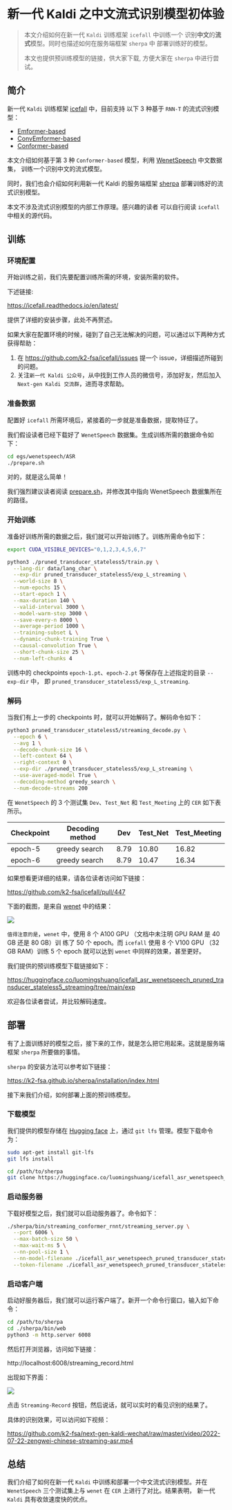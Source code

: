 # 新一代 Kaldi 之中文流式识别模型初体验

> 本文介绍如何在新一代 `Kaldi` 训练框架 `icefall` 中训练一个
> 识别**中文**的**流式**模型。同时也描述如何在服务端框架 `sherpa` 中
> 部署训练好的模型。
>
> 本文也提供预训练模型的链接，供大家下载, 方便大家在 `sherpa` 中进行尝试。

## 简介

新一代 `Kaldi` 训练框架 [icefall](https://github.com/k2-fsa/icefall) 中，目前支持
以下 3 种基于 `RNN-T` 的流式识别模型：

- [Emformer-based](https://github.com/k2-fsa/icefall/tree/master/egs/librispeech/ASR/pruned_stateless_emformer_rnnt2)
- [ConvEmformer-based](https://github.com/k2-fsa/icefall/tree/master/egs/librispeech/ASR/conv_emformer_transducer_stateless2)
- [Conformer-based](https://github.com/k2-fsa/icefall/pull/447)

本文介绍如何基于第 3 种 `Conformer-based`
模型，利用 [WenetSpeech](https://github.com/wenet-e2e/WenetSpeech) 中文数据集，
训练一个识别中文的流式模型。

同时，我们也会介绍如何利用新一代 Kaldi 的服务端框架 [sherpa](http://github.com/k2-fsa/sherpa)
部署训练好的流式识别模型。

本文不涉及流式识别模型的内部工作原理。感兴趣的读者
可以自行阅读 `icefall` 中相关的源代码。


## 训练

### 环境配置

开始训练之前，我们先要配置训练所需的环境，安装所需的软件。

下述链接:

https://icefall.readthedocs.io/en/latest/

提供了详细的安装步骤，此处不再赘述。

如果大家在配置环境的时候，碰到了自己无法解决的问题，可以通过以下两种方式
获得帮助：

1. 在 https://github.com/k2-fsa/icefall/issues 提一个 issue，详细描述所碰到的问题。
2. 关注`新一代 Kaldi 公众号`，从中找到工作人员的微信号，添加好友，然后加入
  `Next-gen Kaldi 交流群`，进而寻求帮助。

### 准备数据

配置好 `icefall`  所需环境后，紧接着的一步就是准备数据，提取特征了。

我们假设读者已经下载好了 `WenetSpeech` 数据集。生成训练所需的数据命令如下：

```bash
cd egs/wenetspeech/ASR
./prepare.sh
```

对的，就是这么简单！

我们强烈建议读者阅读 [prepare.sh](https://github.com/k2-fsa/icefall/blob/master/egs/wenetspeech/ASR/prepare.sh)，并修改其中指向 WenetSpeech 数据集所在的路径。

### 开始训练

准备好训练所需的数据之后，我们就可以开始训练了。训练所需命令如下：

```bash
export CUDA_VISIBLE_DEVICES="0,1,2,3,4,5,6,7"

python3 ./pruned_transducer_stateless5/train.py \
  --lang-dir data/lang_char \
  --exp-dir pruned_transducer_stateless5/exp_L_streaming \
  --world-size 8 \
  --num-epochs 15 \
  --start-epoch 1 \
  --max-duration 140 \
  --valid-interval 3000 \
  --model-warm-step 3000 \
  --save-every-n 8000 \
  --average-period 1000 \
  --training-subset L \
  --dynamic-chunk-training True \
  --causal-convolution True \
  --short-chunk-size 25 \
  --num-left-chunks 4
```

训练中的 checkpoints `epoch-1.pt`、`epoch-2.pt` 等保存在上述指定的目录 `--exp-dir` 中，
即 `pruned_transducer_stateless5/exp_L_streaming`.

### 解码

当我们有上一步的 checkpoints 时，就可以开始解码了。解码命令如下：

```bash
python3 pruned_transducer_stateless5/streaming_decode.py \
  --epoch 6 \
  --avg 1 \
  --decode-chunk-size 16 \
  --left-context 64 \
  --right-context 0 \
  --exp-dir ./pruned_transducer_stateless5/exp_L_streaming \
  --use-averaged-model True \
  --decoding-method greedy_search \
  --num-decode-streams 200
```

在 `WenetSpeech` 的 3 个测试集 `Dev`、`Test_Net` 和
`Test_Meeting` 上的 `CER` 如下表所示。

|Checkpoint  |	Decoding method	|	Dev	|	Test_Net	|	Test_Meeting	|
|---|---|---|---|---|
|	epoch-5 | greedy search	|	8.79	|	10.80		|	16.82	|
|	epoch-6 | greedy search	|	8.79	|	10.47		|	16.34	|

如果想看更详细的结果，请各位读者访问如下链接：

https://github.com/k2-fsa/icefall/pull/447


下面的截图，是来自 [wenet](https://github.com/wenet-e2e/wenet/tree/main/examples/wenetspeech/s0)
中的结果：

![](https://raw.githubusercontent.com/k2-fsa/next-gen-kaldi-wechat/master/pic/2022-07-22-wenet-results.png)

`值得注意的是`，`wenet` 中，使用 8 个 A100 GPU （文档中未注明 GPU RAM 是 40 GB 还是 80 GB）训
练了 50 个 epoch。而 `icefall` 使用 8 个 V100 GPU （32 GB RAM）训练 5 个 epoch 就可以达到
`wenet` 中同样的效果，甚至更好。

我们提供的预训练模型下载链接如下：

https://huggingface.co/luomingshuang/icefall_asr_wenetspeech_pruned_transducer_stateless5_streaming/tree/main/exp

欢迎各位读者尝试，并比较解码速度。


## 部署

有了上面训练好的模型之后，接下来的工作，就是怎么把它用起来。这就是服务端框架
`sherpa` 所要做的事情。

`sherpa` 的安装方法可以参考如下链接：

https://k2-fsa.github.io/sherpa/installation/index.html

接下来我们介绍，如何部署上面的预训练模型。

### 下载模型

我们提供的模型存储在 [Hugging face](https://huggingface.co/) 上，通过 `git lfs`
管理。模型下载命令为：

```bash
sudo apt-get install git-lfs
git lfs install

cd /path/to/sherpa
git clone https://huggingface.co/luomingshuang/icefall_asr_wenetspeech_pruned_transducer_stateless5_streaming
```

### 启动服务器

下载好模型之后，我们就可以启动服务器了。命令如下：

```bash
./sherpa/bin/streaming_conformer_rnnt/streaming_server.py \
  --port 6006 \
  --max-batch-size 50 \
  --max-wait-ms 5 \
  --nn-pool-size 1 \
  --nn-model-filename ./icefall_asr_wenetspeech_pruned_transducer_stateless5_streaming/exp/cpu_jit_epoch_5_avg_1_torch.1.7.1.pt \
  --token-filename ./icefall_asr_wenetspeech_pruned_transducer_stateless5_streaming/data/lang_char/tokens.txt
```

### 启动客户端

启动好服务器后，我们就可以运行客户端了。新开一个命令行窗口，输入如下命令：

```bash
cd /path/to/sherpa
cd ./sherpa/bin/web
python3 -m http.server 6008
```

然后打开浏览器，访问如下链接：

http://localhost:6008/streaming_record.html

出现如下界面：


![](https://raw.githubusercontent.com/k2-fsa/next-gen-kaldi-wechat/master/pic/2022-07-22-conformer-rnnt-streaming-asr-web-client.jpg)

点击 `Streaming-Record` 按钮，然后说话，就可以实时的看见识别的结果了。

具体的识别效果，可以访问如下视频：

https://github.com/k2-fsa/next-gen-kaldi-wechat/raw/master/video/2022-07-22-zengwei-chinese-streaming-asr.mp4



## 总结

我们介绍了如何在新一代 `Kaldi` 中训练和部署一个中文流式识别模型。并在
`WenetSpeech` 三个测试集上与 `wenet` 在 `CER` 上进行了对比。结果表明，
新一代 `Kaldi` 具有收敛速度快的优点。
